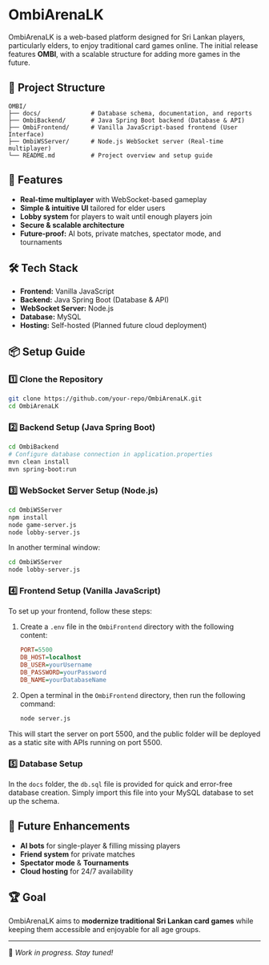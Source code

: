 # OmbiArenaLK

OmbiArenaLK is a web-based platform designed for Sri Lankan players, particularly elders, to enjoy traditional card games online. The initial release features **OMBI**, with a scalable structure for adding more games in the future.

## 📁 Project Structure

```
OMBI/
├── docs/              # Database schema, documentation, and reports
├── OmbiBackend/       # Java Spring Boot backend (Database & API)
├── OmbiFrontend/      # Vanilla JavaScript-based frontend (User Interface)
├── OmbiWSServer/      # Node.js WebSocket server (Real-time multiplayer)
└── README.md          # Project overview and setup guide
```

## 🚀 Features
- **Real-time multiplayer** with WebSocket-based gameplay
- **Simple & intuitive UI** tailored for elder users
- **Lobby system** for players to wait until enough players join
- **Secure & scalable architecture**
- **Future-proof:** AI bots, private matches, spectator mode, and tournaments

## 🛠️ Tech Stack
- **Frontend:** Vanilla JavaScript
- **Backend:** Java Spring Boot (Database & API)
- **WebSocket Server:** Node.js
- **Database:** MySQL
- **Hosting:** Self-hosted (Planned future cloud deployment)

## 📦 Setup Guide
### 1️⃣ Clone the Repository
```sh
git clone https://github.com/your-repo/OmbiArenaLK.git
cd OmbiArenaLK
```

### 2️⃣ Backend Setup (Java Spring Boot)
```sh
cd OmbiBackend
# Configure database connection in application.properties
mvn clean install
mvn spring-boot:run
```

### 3️⃣ WebSocket Server Setup (Node.js)
```sh
cd OmbiWSServer
npm install
node game-server.js
node lobby-server.js
```
In another terminal window:
```sh
cd OmbiWSServer
node lobby-server.js
```

### 4️⃣ Frontend Setup (Vanilla JavaScript)
To set up your frontend, follow these steps:

1. Create a `.env` file in the `OmbiFrontend` directory with the following content:
    ```ini
    PORT=5500
    DB_HOST=localhost
    DB_USER=yourUsername
    DB_PASSWORD=yourPassword
    DB_NAME=yourDatabaseName
    ```

2. Open a terminal in the `OmbiFrontend` directory, then run the following command:
    ```sh
    node server.js
    ```

This will start the server on port 5500, and the public folder will be deployed as a static site with APIs running on port 5500.

### 5️⃣ Database Setup
In the `docs` folder, the `db.sql` file is provided for quick and error-free database creation. Simply import this file into your MySQL database to set up the schema.

## 📌 Future Enhancements
- **AI bots** for single-player & filling missing players
- **Friend system** for private matches
- **Spectator mode** & **Tournaments**
- **Cloud hosting** for 24/7 availability

## 🏆 Goal
OmbiArenaLK aims to **modernize traditional Sri Lankan card games** while keeping them accessible and enjoyable for all age groups.

---
🚀 *Work in progress. Stay tuned!*
```

